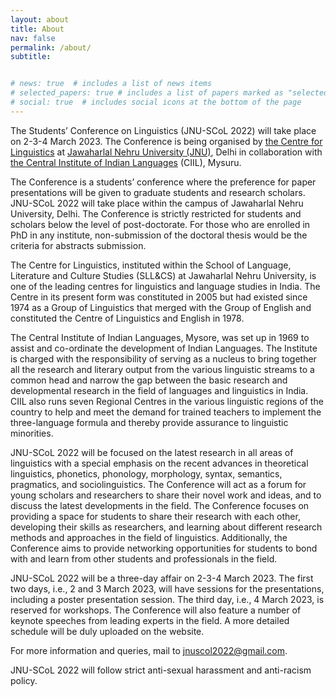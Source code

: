 ```yaml
---
layout: about
title: About
nav: false
permalink: /about/
subtitle: 


# news: true  # includes a list of news items
# selected_papers: true # includes a list of papers marked as "selected={true}"
# social: true  # includes social icons at the bottom of the page
---
```


The Students’ Conference on Linguistics (JNU-SCoL 2022) will take place on 2-3-4 March 2023. The Conference is being organised by [the Centre for Linguistics](https://www.jnu.ac.in/sllcs/cl) at [Jawaharlal Nehru University (JNU)](https://www.jnu.ac.in/main/), Delhi in collaboration with [the Central Institute of Indian Languages](https://ciil.org/) (CIIL), Mysuru.

The Conference is a students’ conference where the preference for paper presentations will be given to graduate students and research scholars. JNU-SCoL 2022 will take place within the campus of Jawaharlal Nehru University, Delhi. The Conference is strictly restricted for students and scholars below the level of post-doctorate. For those who are enrolled in PhD in any institute, non-submission of the doctoral thesis would be the criteria for abstracts submission.

The Centre for Linguistics, instituted within the School of Language, Literature and Culture Studies (SLL&CS) at Jawaharlal Nehru University, is one of the leading centres for linguistics and language studies in India. The Centre in its present form was constituted in 2005 but had existed since 1974 as a Group of Linguistics that merged with the Group of English and constituted the Centre of Linguistics and English in 1978.

The Central Institute of Indian Languages, Mysore, was set up in 1969 to assist and co-ordinate the development of Indian Languages. The Institute is charged with the responsibility of serving as a nucleus to bring together all the research and literary output from the various linguistic streams to a common head and narrow the gap between the basic research and developmental research in the field of languages and linguistics in India. CIIL also runs seven Regional Centres in the various linguistic regions of the country to help and meet the demand for trained teachers to implement the three-language formula and thereby provide assurance to linguistic minorities.

JNU-SCoL 2022 will be focused on the latest research in all areas of linguistics with a special emphasis on the recent advances in theoretical linguistics, phonetics, phonology, morphology, syntax, semantics, pragmatics, and sociolinguistics. The Conference will act as a forum for young scholars and researchers to share their novel work and ideas, and to discuss the latest developments in the field. The Conference focuses on providing a space for students to share their research with each other, developing their skills as researchers, and learning about different research methods and approaches in the field of linguistics. Additionally, the Conference aims to provide networking opportunities for students to bond with and learn from other students and professionals in the field.

JNU-SCoL 2022 will be a three-day affair on 2-3-4 March 2023. The first two days, i.e., 2 and 3 March 2023, will have sessions for the presentations, including a poster presentation session. The third day, i.e., 4 March 2023, is reserved for workshops. The Conference will also feature a number of keynote speeches from leading experts in the field. A more detailed schedule will be duly uploaded on the website.

For more information and queries, mail to jnuscol2022@gmail.com.

JNU-SCoL 2022 will follow strict anti-sexual harassment and anti-racism policy.
